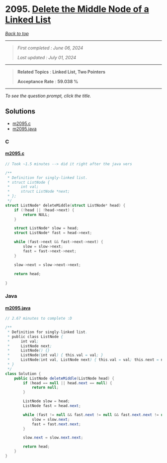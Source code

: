 # 2095. [Delete the Middle Node of a Linked List](<https://leetcode.com/problems/delete-the-middle-node-of-a-linked-list>)

*[Back to top](<../README.md>)*

------

> *First completed : June 06, 2024*
>
> *Last updated : July 01, 2024*


------

> **Related Topics** : **Linked List, Two Pointers**
>
> **Acceptance Rate** : **59.038 %**


------

*To see the question prompt, click the title.*

## Solutions

- [m2095.c](<../my-submissions/m2095.c>)
- [m2095.java](<../my-submissions/m2095.java>)
### C
#### [m2095.c](<../my-submissions/m2095.c>)
```C
// Took ~1.5 minutes --> did it right after the java vers

/**
 * Definition for singly-linked list.
 * struct ListNode {
 *     int val;
 *     struct ListNode *next;
 * };
 */
struct ListNode* deleteMiddle(struct ListNode* head) {
    if (!head || !head->next) {
        return NULL;
    }

    struct ListNode* slow = head;
    struct ListNode* fast = head->next;

    while (fast->next && fast->next->next) {
        slow = slow->next;
        fast = fast->next->next;
    }

    slow->next = slow->next->next;
    
    return head;
    
}
```

### Java
#### [m2095.java](<../my-submissions/m2095.java>)
```Java
// 2.67 minutes to complete :D

/**
 * Definition for singly-linked list.
 * public class ListNode {
 *     int val;
 *     ListNode next;
 *     ListNode() {}
 *     ListNode(int val) { this.val = val; }
 *     ListNode(int val, ListNode next) { this.val = val; this.next = next; }
 * }
 */
class Solution {
    public ListNode deleteMiddle(ListNode head) {
        if (head == null || head.next == null) {
            return null;
        }

        ListNode slow = head;
        ListNode fast = head.next;

        while (fast != null && fast.next != null && fast.next.next != null) {
            slow = slow.next;
            fast = fast.next.next;
        }

        slow.next = slow.next.next;

        return head;
    }
}
```


